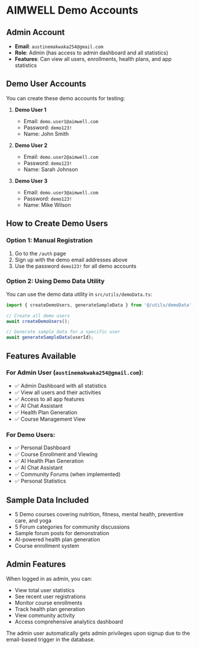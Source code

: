 # AIMWELL Demo Accounts

## Admin Account
- **Email**: `austinemakwaka254@gmail.com`
- **Role**: Admin (has access to admin dashboard and all statistics)
- **Features**: Can view all users, enrollments, health plans, and app statistics

## Demo User Accounts
You can create these demo accounts for testing:

1. **Demo User 1**
   - Email: `demo.user1@aimwell.com`
   - Password: `demo123!`
   - Name: John Smith

2. **Demo User 2**
   - Email: `demo.user2@aimwell.com`
   - Password: `demo123!`
   - Name: Sarah Johnson

3. **Demo User 3**
   - Email: `demo.user3@aimwell.com`
   - Password: `demo123!`
   - Name: Mike Wilson

## How to Create Demo Users

### Option 1: Manual Registration
1. Go to the `/auth` page
2. Sign up with the demo email addresses above
3. Use the password `demo123!` for all demo accounts

### Option 2: Using Demo Data Utility
You can use the demo data utility in `src/utils/demoData.ts`:

```typescript
import { createDemoUsers, generateSampleData } from '@/utils/demoData';

// Create all demo users
await createDemoUsers();

// Generate sample data for a specific user
await generateSampleData(userId);
```

## Features Available

### For Admin User (`austinemakwaka254@gmail.com`):
- ✅ Admin Dashboard with all statistics
- ✅ View all users and their activities
- ✅ Access to all app features
- ✅ AI Chat Assistant
- ✅ Health Plan Generation
- ✅ Course Management View

### For Demo Users:
- ✅ Personal Dashboard
- ✅ Course Enrollment and Viewing
- ✅ AI Health Plan Generation
- ✅ AI Chat Assistant
- ✅ Community Forums (when implemented)
- ✅ Personal Statistics

## Sample Data Included
- 5 Demo courses covering nutrition, fitness, mental health, preventive care, and yoga
- 5 Forum categories for community discussions
- Sample forum posts for demonstration
- AI-powered health plan generation
- Course enrollment system

## Admin Features
When logged in as admin, you can:
- View total user statistics
- See recent user registrations
- Monitor course enrollments
- Track health plan generation
- View community activity
- Access comprehensive analytics dashboard

The admin user automatically gets admin privileges upon signup due to the email-based trigger in the database.